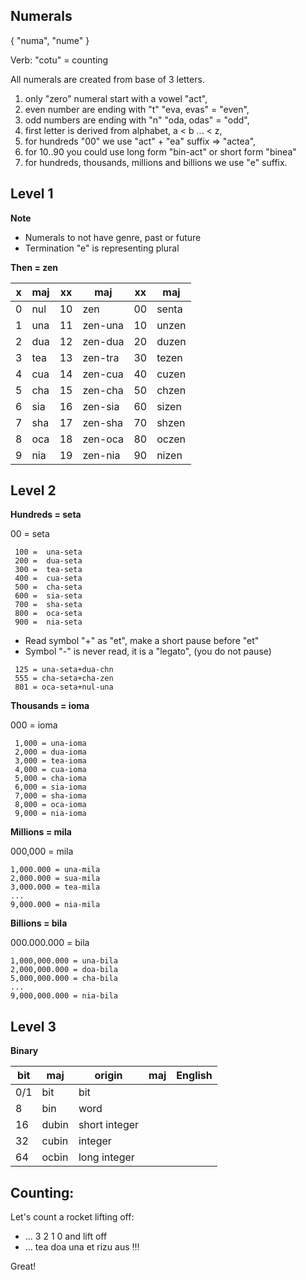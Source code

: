 ## Numerals 

{ "numa", "nume" }

Verb: "cotu" = counting

All numerals are created from base of 3 letters.


1. only "zero" numeral start with a vowel "act",
1. even number are ending with "t"  "eva, evas" = "even",
1. odd numbers are ending with "n"  "oda, odas" = "odd",
1. first letter is derived from alphabet, a < b ... < z,
1. for hundreds "00" we use "act" + "ea" suffix => "actea",
1. for 10..90 you could use long form "bin-act" or short form  "binea"
1. for hundreds, thousands, millions and billions we use "e" suffix.


## Level 1

**Note** 

* Numerals to not have genre, past or future
* Termination "e" is representing plural 

**Then = zen**

x | maj  | xx | maj        | xx | maj    |
--|------|----|------------|----|--------|
0 | nul  | 10 | zen        | 00 | senta  |
1 | una  | 11 | zen-una    | 10 | unzen  |
2 | dua  | 12 | zen-dua    | 20 | duzen  |
3 | tea  | 13 | zen-tra    | 30 | tezen  |
4 | cua  | 14 | zen-cua    | 40 | cuzen  |
5 | cha  | 15 | zen-cha    | 50 | chzen  |
6 | sia  | 16 | zen-sia    | 60 | sizen  |
7 | sha  | 17 | zen-sha    | 70 | shzen  |
8 | oca  | 18 | zen-oca    | 80 | oczen  |
9 | nia  | 19 | zen-nia    | 90 | nizen  |

## Level 2

**Hundreds = seta**

00 =  seta

```
 100 =  una-seta
 200 =  dua-seta
 300 =  tea-seta
 400 =  cua-seta
 500 =  cha-seta
 600 =  sia-seta
 700 =  sha-seta
 800 =  oca-seta
 900 =  nia-seta
```

* Read symbol "+" as "et", make a short pause before "et"
* Symbol "-" is never read, it is a "legato", (you do not pause)

```
 125 = una-seta+dua-chn
 555 = cha-seta+cha-zen
 801 = oca-seta+nul-una
```

**Thousands = ioma**

000 = ioma

``` 
 1,000 = una-ioma
 2,000 = dua-ioma
 3,000 = tea-ioma
 4,000 = cua-ioma
 5,000 = cha-ioma
 6,000 = sia-ioma
 7,000 = sha-ioma
 8,000 = oca-ioma
 9,000 = nia-ioma
```

**Millions  = mila**

000,000 = mila

```
1,000.000 = una-mila
2,000.000 = sua-mila
3,000.000 = tea-mila
...
9,000.000 = nia-mila
```

**Billions = bila**

000.000.000   = bila

```
1,000,000.000 = una-bila
2,000,000.000 = doa-bila
5,000,000.000 = cha-bila
...
9,000,000.000 = nia-bila
```

## Level 3

**Binary**

bit | maj      |origin|maj    | English
----|----------|------|-------|----------------
0/1 | bit      | bit
8   | bin      | word
16  | dubin    | short integer
32  | cubin    | integer
64  | ocbin    | long integer

## Counting:

Let's count a rocket lifting off:

* ... 3 2 1 0 and lift off
* ... tea doa una et rizu aus !!! 

Great!
